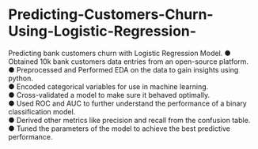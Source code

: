 # Predicting-Customers-Churn-Using-Logistic-Regression-
Predicting bank customers churn with Logistic Regression Model.
●	Obtained 10k bank customers data entries from an open-source platform.<br/>
●	Preprocessed and Performed EDA on the data to gain insights using python.<br/>
●	Encoded categorical variables for use in machine learning.<br/>
●	Cross-validated a model to make sure it behaved optimally.<br/>
●	Used ROC and AUC to further understand the performance of a binary classification model.<br/>
●	Derived other metrics like precision and recall from the confusion table.<br/>
●	Tuned the parameters of the model to achieve the best predictive performance.<br/>

